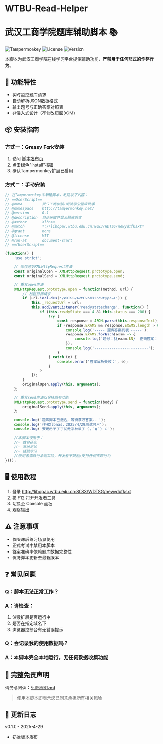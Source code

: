 # WTBU-Read-Helper
# 武汉工商学院题库辅助脚本 📚

![Tampermonkey](https://img.shields.io/badge/Tampermonkey-4.8+-blue.svg)
![License](https://img.shields.io/badge/License-MIT-green.svg)
![Version](https://img.shields.io/badge/Version-1.1.0-orange.svg)

本脚本为武汉工商学院在线学习平台提供辅助功能，​**严禁用于任何形式的作弊行为**。

## 🚀 功能特性
- 实时监控题库请求
- 自动解析JSON数据格式
- 输出题号与正确答案对照表
- 非侵入式设计（不修改页面DOM）

## 📦 安装指南
### 方式一：Greasy Fork安装
1. 访问 [脚本发布页](https://greasyfork.org/zh-CN/scripts/534327-%E6%AD%A6%E6%B1%89%E5%B7%A5%E5%95%86%E5%AD%A6%E9%99%A2-%E9%98%85%E8%AF%BB%E5%AD%A6%E5%88%86%E9%A2%98%E5%BA%93%E5%8A%A9%E6%89%8B)
2. 点击绿色"Install"按钮
3. 确认Tampermonkey扩展已启用

### 方式二：手动安装
```javascript
// 在Tampermonkey中新建脚本，粘贴以下内容：
// ==UserScript==
// @name         武汉工商学院-阅读学分题库助手
// @namespace    http://tampermonkey.net/
// @version      0.1
// @description  自动获取并显示题库答案
// @author       Xlbnas
// @match        *://libopac.wtbu.edu.cn:8083/WDTSG/newydxfksxt*
// @grant        none
// @license      MIT
// @run-at       document-start
// ==/UserScript==

(function() {
    'use strict';

    // 保存原始XMLHttpRequest方法
    const originalOpen = XMLHttpRequest.prototype.open;
    const originalSend = XMLHttpRequest.prototype.send;

    // 重写open方法
    XMLHttpRequest.prototype.open = function(method, url) {
        // 检查目标请求
        if (url.includes('/WDTSG/GetExams?newtype=1')) {
            this._requestUrl = url;
            this.addEventListener('readystatechange', function() {
                if (this.readyState === 4 && this.status === 200) {
                    try {
                        const response = JSON.parse(this.responseText);
                        if (response.EXAMS && response.EXAMS.length > 0) {
                            console.log('----- 题库答案列表 -----');
                            response.EXAMS.forEach(exam => {
                                console.log(`题号：${exam.RN}  正确答案：${exam.RIGHTANSWER}`);
                            });
                            console.log('-------------------------');
                        }
                    } catch (e) {
                        console.error('答案解析失败：', e);
                    }
                }
            });
        }
        originalOpen.apply(this, arguments);
    };

    // 重写send方法以保持原有功能
    XMLHttpRequest.prototype.send = function(body) {
        originalSend.apply(this, arguments);
    };

    console.log('题库脚本已激活，等待获取答案...');
    console.log('作者Xlbnas，2025/4/29测试可用');
    console.log('要是用不了了就是学校改了（；´д｀）ゞ');

    //本脚本仅用于：
    //- 教育研究
    //- 系统测试
    //- 辅助学习
    //使用者需自行承担风险，开发者不鼓励/支持任何作弊行为
})();
```
## 🖥 使用教程
1. 登录 http://libopac.wtbu.edu.cn:8083/WDTSG/newydxfksxt
2. 按 F12 打开开发者工具
3. 切换至 Console 面板
4. 观察输出

## ⚠️ 注意事项
- 仅限课后练习场景使用
- 正式考试中禁用本脚本
- 答案准确率依赖题库数据完整性
- 保持脚本更新至最新版本

## ❓ 常见问题
### Q：脚本无法正常工作？
### A：请检查：

1. 油猴扩展是否运行中
2. 是否在指定域名下
3. 浏览器控制台有无错误提示
### Q：会记录我的使用数据吗？
### A：本脚本完全本地运行，无任何数据收集功能

## 📜 完整免责声明
请务必阅读：[免责声明.md](./DISCLAIMER.md)
> 使用本脚本即表示您已同意承担所有相关风险

## 📆 更新日志
v0.1.0 - 2025-4-29
- 初始版本发布
